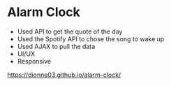 # Alarm Clock

- Used API to get the quote of the day 
- Used the Spotify API to chose the song to wake up
- Used AJAX to pull the data 
- UI/UX 
- Responsive 


https://dionne03.github.io/alarm-clock/
